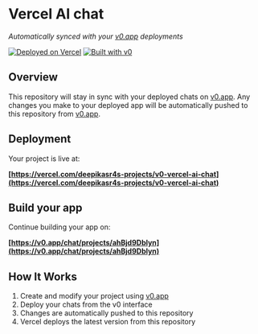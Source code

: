 # Vercel AI chat

*Automatically synced with your [v0.app](https://v0.app) deployments*

[![Deployed on Vercel](https://img.shields.io/badge/Deployed%20on-Vercel-black?style=for-the-badge&logo=vercel)](https://vercel.com/deepikasr4s-projects/v0-vercel-ai-chat)
[![Built with v0](https://img.shields.io/badge/Built%20with-v0.app-black?style=for-the-badge)](https://v0.app/chat/projects/ahBjd9Dblyn)

## Overview

This repository will stay in sync with your deployed chats on [v0.app](https://v0.app).
Any changes you make to your deployed app will be automatically pushed to this repository from [v0.app](https://v0.app).

## Deployment

Your project is live at:

**[https://vercel.com/deepikasr4s-projects/v0-vercel-ai-chat](https://vercel.com/deepikasr4s-projects/v0-vercel-ai-chat)**

## Build your app

Continue building your app on:

**[https://v0.app/chat/projects/ahBjd9Dblyn](https://v0.app/chat/projects/ahBjd9Dblyn)**

## How It Works

1. Create and modify your project using [v0.app](https://v0.app)
2. Deploy your chats from the v0 interface
3. Changes are automatically pushed to this repository
4. Vercel deploys the latest version from this repository
